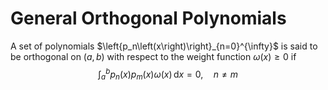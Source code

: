# General Orthogonal Polynomials
A set of polynomials $\left{p_n\left(x\right)\right}_{n=0}^{\infty}$ is said to be orthogonal on $\left(a,b\right)$ with respect to the weight function $\omega\left(x\right)\geq0$ if
$$\int_a^bp_n\left(x\right)p_m\left(x\right)\omega\left(x\right)\,\mathrm{d}x=0,\quad n\ne m$$
